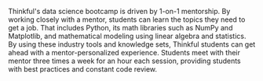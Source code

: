 Thinkful's data science bootcamp is driven by 1-on-1 mentorship. By working closely with a mentor, students can learn the topics they need to get a job. That includes Python, its math libraries such as NumPy and Matplotlib, and mathematical modeling using linear algebra and statistics. By using these industry tools and knowledge sets, Thinkful students can get ahead with a mentor-personalized experience. Students meet with their mentor three times a week for an hour each session, providing students with best practices and constant code review.
